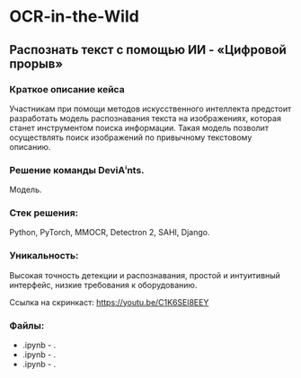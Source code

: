 # OCR-in-the-Wild

## Распознать текст с помощью ИИ - «Цифровой прорыв»

### Краткое описание кейса
Участникам при помощи методов искусственного интеллекта предстоит разработать модель распознавания текста на изображениях, которая станет инструментом поиска информации. Такая модель позволит осуществлять поиск изображений по привычному текстовому описанию.

### Решение команды DeviAⁱnts.
Модель.



### Стек решения:
Python, PyTorch, MMOCR, Detectron 2, SAHI, Django.

### Уникальность:
Высокая точность детекции и распознавания, простой и интуитивный интерфейс, низкие требования к оборудованию.

Ссылка на скринкаст: https://youtu.be/C1K6SEl8EEY

### Файлы:
- .ipynb - . 
- .ipynb - .
- .ipynb - .
